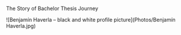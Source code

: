 The Story of Bachelor Thesis Journey

![Benjamín Haverla – black and white profile picture](Photos/Benjamín Haverla.jpg)
